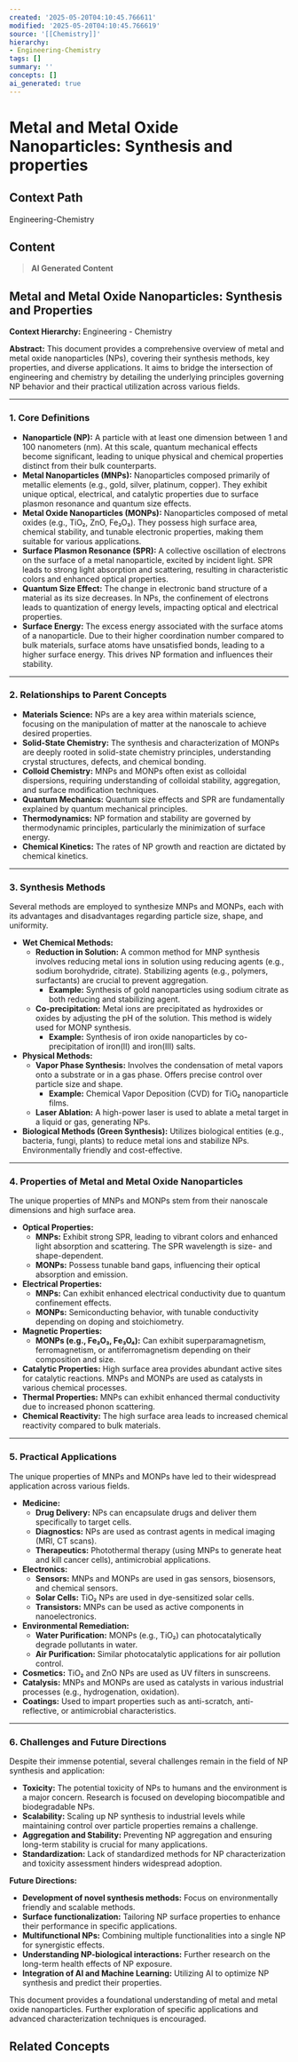 ```yaml
---
created: '2025-05-20T04:10:45.766611'
modified: '2025-05-20T04:10:45.766619'
source: '[[Chemistry]]'
hierarchy:
- Engineering-Chemistry
tags: []
summary: ''
concepts: []
ai_generated: true
---
```


# Metal and Metal Oxide Nanoparticles: Synthesis and properties

## Context Path
Engineering-Chemistry

## Content
> **AI Generated Content**
## Metal and Metal Oxide Nanoparticles: Synthesis and Properties

**Context Hierarchy:** Engineering - Chemistry

**Abstract:** This document provides a comprehensive overview of metal and metal oxide nanoparticles (NPs), covering their synthesis methods, key properties, and diverse applications. It aims to bridge the intersection of engineering and chemistry by detailing the underlying principles governing NP behavior and their practical utilization across various fields.

---

### 1. Core Definitions

* **Nanoparticle (NP):** A particle with at least one dimension between 1 and 100 nanometers (nm). At this scale, quantum mechanical effects become significant, leading to unique physical and chemical properties distinct from their bulk counterparts.
* **Metal Nanoparticles (MNPs):**  Nanoparticles composed primarily of metallic elements (e.g., gold, silver, platinum, copper). They exhibit unique optical, electrical, and catalytic properties due to surface plasmon resonance and quantum size effects.
* **Metal Oxide Nanoparticles (MONPs):** Nanoparticles composed of metal oxides (e.g., TiO₂, ZnO, Fe₂O₃). They possess high surface area, chemical stability, and tunable electronic properties, making them suitable for various applications.
* **Surface Plasmon Resonance (SPR):** A collective oscillation of electrons on the surface of a metal nanoparticle, excited by incident light. SPR leads to strong light absorption and scattering, resulting in characteristic colors and enhanced optical properties.
* **Quantum Size Effect:** The change in electronic band structure of a material as its size decreases. In NPs, the confinement of electrons leads to quantization of energy levels, impacting optical and electrical properties.
* **Surface Energy:** The excess energy associated with the surface atoms of a nanoparticle. Due to their higher coordination number compared to bulk materials, surface atoms have unsatisfied bonds, leading to a higher surface energy.  This drives NP formation and influences their stability.

---

### 2. Relationships to Parent Concepts

* **Materials Science:** NPs are a key area within materials science, focusing on the manipulation of matter at the nanoscale to achieve desired properties.
* **Solid-State Chemistry:** The synthesis and characterization of MONPs are deeply rooted in solid-state chemistry principles, understanding crystal structures, defects, and chemical bonding.
* **Colloid Chemistry:** MNPs and MONPs often exist as colloidal dispersions, requiring understanding of colloidal stability, aggregation, and surface modification techniques.
* **Quantum Mechanics:**  Quantum size effects and SPR are fundamentally explained by quantum mechanical principles.
* **Thermodynamics:**  NP formation and stability are governed by thermodynamic principles, particularly the minimization of surface energy.
* **Chemical Kinetics:**  The rates of NP growth and reaction are dictated by chemical kinetics.

---

### 3. Synthesis Methods

Several methods are employed to synthesize MNPs and MONPs, each with its advantages and disadvantages regarding particle size, shape, and uniformity.

* **Wet Chemical Methods:**
    * **Reduction in Solution:** A common method for MNP synthesis involves reducing metal ions in solution using reducing agents (e.g., sodium borohydride, citrate).  Stabilizing agents (e.g., polymers, surfactants) are crucial to prevent aggregation.
        * **Example:**  Synthesis of gold nanoparticles using sodium citrate as both reducing and stabilizing agent.
    * **Co-precipitation:**  Metal ions are precipitated as hydroxides or oxides by adjusting the pH of the solution.  This method is widely used for MONP synthesis.
        * **Example:**  Synthesis of iron oxide nanoparticles by co-precipitation of iron(II) and iron(III) salts.
* **Physical Methods:**
    * **Vapor Phase Synthesis:**  Involves the condensation of metal vapors onto a substrate or in a gas phase.  Offers precise control over particle size and shape.
        * **Example:** Chemical Vapor Deposition (CVD) for TiO₂ nanoparticle films.
    * **Laser Ablation:**  A high-power laser is used to ablate a metal target in a liquid or gas, generating NPs.
* **Biological Methods (Green Synthesis):** Utilizes biological entities (e.g., bacteria, fungi, plants) to reduce metal ions and stabilize NPs. Environmentally friendly and cost-effective.

---

### 4. Properties of Metal and Metal Oxide Nanoparticles

The unique properties of MNPs and MONPs stem from their nanoscale dimensions and high surface area.

* **Optical Properties:**
    * **MNPs:** Exhibit strong SPR, leading to vibrant colors and enhanced light absorption and scattering. The SPR wavelength is size- and shape-dependent.
    * **MONPs:**  Possess tunable band gaps, influencing their optical absorption and emission.
* **Electrical Properties:**
    * **MNPs:** Can exhibit enhanced electrical conductivity due to quantum confinement effects.
    * **MONPs:**  Semiconducting behavior, with tunable conductivity depending on doping and stoichiometry.
* **Magnetic Properties:**
    * **MONPs (e.g., Fe₂O₃, Fe₃O₄):** Can exhibit superparamagnetism, ferromagnetism, or antiferromagnetism depending on their composition and size.
* **Catalytic Properties:** High surface area provides abundant active sites for catalytic reactions.  MNPs and MONPs are used as catalysts in various chemical processes.
* **Thermal Properties:**  MNPs can exhibit enhanced thermal conductivity due to increased phonon scattering.
* **Chemical Reactivity:**  The high surface area leads to increased chemical reactivity compared to bulk materials.

---

### 5. Practical Applications

The unique properties of MNPs and MONPs have led to their widespread application across various fields.

* **Medicine:**
    * **Drug Delivery:** NPs can encapsulate drugs and deliver them specifically to target cells.
    * **Diagnostics:** NPs are used as contrast agents in medical imaging (MRI, CT scans).
    * **Therapeutics:**  Photothermal therapy (using MNPs to generate heat and kill cancer cells), antimicrobial applications.
* **Electronics:**
    * **Sensors:**  MNPs and MONPs are used in gas sensors, biosensors, and chemical sensors.
    * **Solar Cells:** TiO₂ NPs are used in dye-sensitized solar cells.
    * **Transistors:**  MNPs can be used as active components in nanoelectronics.
* **Environmental Remediation:**
    * **Water Purification:**  MONPs (e.g., TiO₂) can photocatalytically degrade pollutants in water.
    * **Air Purification:**  Similar photocatalytic applications for air pollution control.
* **Cosmetics:**  TiO₂ and ZnO NPs are used as UV filters in sunscreens.
* **Catalysis:**  MNPs and MONPs are used as catalysts in various industrial processes (e.g., hydrogenation, oxidation).
* **Coatings:**  Used to impart properties such as anti-scratch, anti-reflective, or antimicrobial characteristics.



---

### 6. Challenges and Future Directions

Despite their immense potential, several challenges remain in the field of NP synthesis and application:

* **Toxicity:**  The potential toxicity of NPs to humans and the environment is a major concern.  Research is focused on developing biocompatible and biodegradable NPs.
* **Scalability:**  Scaling up NP synthesis to industrial levels while maintaining control over particle properties remains a challenge.
* **Aggregation and Stability:** Preventing NP aggregation and ensuring long-term stability is crucial for many applications.
* **Standardization:** Lack of standardized methods for NP characterization and toxicity assessment hinders widespread adoption.

**Future Directions:**

* **Development of novel synthesis methods:** Focus on environmentally friendly and scalable methods.
* **Surface functionalization:** Tailoring NP surface properties to enhance their performance in specific applications.
* **Multifunctional NPs:** Combining multiple functionalities into a single NP for synergistic effects.
* **Understanding NP-biological interactions:**  Further research on the long-term health effects of NP exposure.
* **Integration of AI and Machine Learning:** Utilizing AI to optimize NP synthesis and predict their properties.



This document provides a foundational understanding of metal and metal oxide nanoparticles.  Further exploration of specific applications and advanced characterization techniques is encouraged.

## Related Concepts
